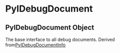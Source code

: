 # PyIDebugDocument

## PyIDebugDocument Object



The base interface to all debug documents\.  Derived from[PyIDebugDocumentInfo](#pyidebugdocumentinfo)
